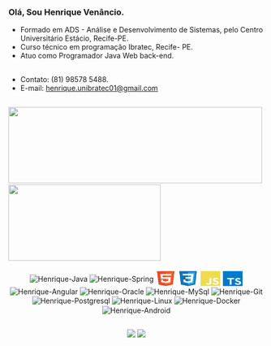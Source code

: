 ### Olá, Sou Henrique Venâncio.
- Formado em ADS - Análise e Desenvolvimento de Sistemas, pelo Centro Universitário Estácio, Recife-PE.
- Curso técnico em programação Ibratec, Recife- PE.
- Atuo como Programador Java Web back-end.

##

- Contato: (81) 98578 5488.
- E-mail: henrique.unibratec01@gmail.com

##

<div style="margin:auto;" style="display: flex;" style="justify-content: center;">

  <img height="150em" width="500" src="https://github-readme-stats.vercel.app/api?username=HenriqueV01&show_icons=true&theme=city_lights&include_all_commits=true&count_private=true">
  <img height="150em" width="300" src="https://github-readme-stats.vercel.app/api/top-langs/?username=HenriqueV01&layout=compact&langs_count=7&theme=city_lights">
 
</div>
  
  <div align="center" style="display: inline_block"><br>
  <img align="center" alt="Henrique-Java" height="30" width="40" src="https://cdn.jsdelivr.net/gh/devicons/devicon/icons/java/java-original-wordmark.svg">
  <img align="center" alt="Henrique-Spring" height="30" width="40" src="https://cdn.jsdelivr.net/gh/devicons/devicon@latest/icons/spring/spring-original-wordmark.svg">  
  <img align="center" alt="Henrique-HTML" height="30" width="40" src="https://raw.githubusercontent.com/devicons/devicon/master/icons/html5/html5-original.svg">
  <img align="center" alt="Henrique-CSS" height="30" width="40" src="https://raw.githubusercontent.com/devicons/devicon/master/icons/css3/css3-original.svg">  
  <img align="center" alt="Henrique-Js" height="30" width="40" src="https://raw.githubusercontent.com/devicons/devicon/master/icons/javascript/javascript-plain.svg">
  <img align="center" alt="Henrique-Ts" height="30" width="40" src="https://raw.githubusercontent.com/devicons/devicon/master/icons/typescript/typescript-plain.svg">
  <img align="center" alt="Henrique-Angular" height="30" width="40" src="https://cdn.jsdelivr.net/gh/devicons/devicon/icons/angularjs/angularjs-plain.svg">
  <img align="center" alt="Henrique-Oracle" height="30" width="40" src="https://cdn.jsdelivr.net/gh/devicons/devicon@latest/icons/oracle/oracle-original.svg">
  <img align="center" alt="Henrique-MySql" height="30" width="40" src="https://cdn.jsdelivr.net/gh/devicons/devicon@latest/icons/mysql/mysql-original-wordmark.svg">
  <img align="center" alt="Henrique-Git" height="30" width="40" src="https://cdn.jsdelivr.net/gh/devicons/devicon@latest/icons/git/git-original-wordmark.svg">
  <img align="center" alt="Henrique-Postgresql" height="30" width="40" src="https://cdn.jsdelivr.net/gh/devicons/devicon@latest/icons/postgresql/postgresql-plain-wordmark.svg">  
  <img align="center" alt="Henrique-Linux" height="30" width="40" src="https://cdn.jsdelivr.net/gh/devicons/devicon@latest/icons/linux/linux-original.svg">
  <img align="center" alt="Henrique-Docker" height="30" width="40" src="https://cdn.jsdelivr.net/gh/devicons/devicon@latest/icons/docker/docker-plain-wordmark.svg">
  <img align="center" alt="Henrique-Android" height="30" width="40" src="https://cdn.jsdelivr.net/gh/devicons/devicon/icons/android/android-plain-wordmark.svg">
  
  
</div>
  
  ##
  
<div align="center"> 
  
  <a href = "mailto:henrique.unibratec01@gmail.com"  target="_blank">
  <img src="https://img.shields.io/badge/-Gmail-%23333?style=for-the-badge&logo=gmail&logoColor=white"></a>
  
  <a href="https://www.linkedin.com/in/programadorhenriquev/" target="_blank">
  <img src="https://img.shields.io/badge/-LinkedIn-%230077B5?style=for-the-badge&logo=linkedin&logoColor=white"></a> 
  
</div>

